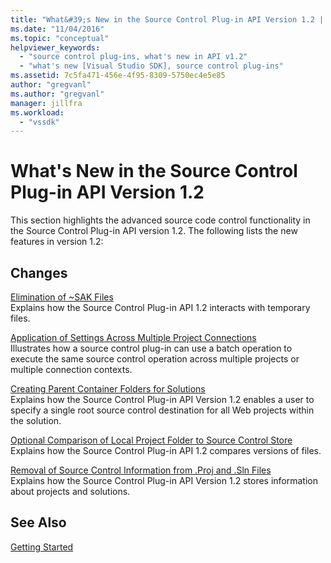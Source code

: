 ```yaml
---
title: "What&#39;s New in the Source Control Plug-in API Version 1.2 | Microsoft Docs"
ms.date: "11/04/2016"
ms.topic: "conceptual"
helpviewer_keywords: 
  - "source control plug-ins, what's new in API v1.2"
  - "what's new [Visual Studio SDK], source control plug-ins"
ms.assetid: 7c5fa471-456e-4f95-8309-5750ec4e5e85
author: "gregvanl"
ms.author: "gregvanl"
manager: jillfra
ms.workload: 
  - "vssdk"
---
```

# What&#39;s New in the Source Control Plug-in API Version 1.2
This section highlights the advanced source code control functionality in the Source Control Plug-in API version 1.2. The following lists the new features in version 1.2:  
  
## Changes  
 [Elimination of ~SAK Files](../../extensibility/internals/elimination-of-tilde-sak-files.md)  
 Explains how the Source Control Plug-in API 1.2 interacts with temporary files.  
  
 [Application of Settings Across Multiple Project Connections](../../extensibility/internals/application-of-settings-across-multiple-project-connections.md)  
 Illustrates how a source control plug-in can use a batch operation to execute the same source control operation across multiple projects or multiple connection contexts.  
  
 [Creating Parent Container Folders for Solutions](../../extensibility/internals/creating-parent-container-folders-for-solutions.md)  
 Explains how the Source Control Plug-in API Version 1.2 enables a user to specify a single root source control destination for all Web projects within the solution.  
  
 [Optional Comparison of Local Project Folder to Source Control Store](../../extensibility/internals/optional-comparison-of-local-project-folder-to-source-control-store.md)  
 Explains how the Source Control Plug-in API 1.2 compares versions of files.  
  
 [Removal of Source Control Information from .Proj and .Sln Files](../../extensibility/internals/removal-of-source-control-information-from-dot-proj-and-dot-sln-files.md)  
 Explains how the Source Control Plug-in API Version 1.2 stores information about projects and solutions.  
  
## See Also  
 [Getting Started](../../extensibility/internals/getting-started-with-source-control-plug-ins.md)
